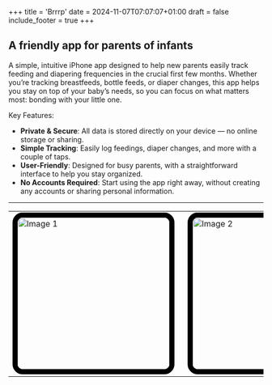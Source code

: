 +++
title = 'Brrrp'
date = 2024-11-07T07:07:07+01:00
draft = false
include_footer = true
+++
## A friendly app for parents of infants

A simple, intuitive iPhone app designed to help new parents easily track feeding and diapering frequencies in the crucial first few months. Whether you’re tracking breastfeeds, bottle feeds, or diaper changes, this app helps you stay on top of your baby’s needs, so you can focus on what matters most: bonding with your little one.

Key Features:

- **Private & Secure**: All data is stored directly on your device — no online storage or sharing.
- **Simple Tracking**: Easily log feedings, diaper changes, and more with a couple of taps.
- **User-Friendly**: Designed for busy parents, with a straightforward interface to help you stay organized.
- **No Accounts Required**: Start using the app right away, without creating any accounts or sharing personal information.

<hr>

<table>
  <tr>
    <td><img src="../../images/illustrations/mockups/Brrrp-img-1.jpeg" style="border-width: 10px; border-radius: 20px; border-color: black; border-style: solid; margin-right: 10px; width: 300px;" alt="Image 1"></td>
    <td><img src="../../images/illustrations/mockups/Brrrp-img-2.jpeg" style="border-width: 10px; border-radius: 20px; border-color: black; border-style: solid; margin-right: 10px; width: 300px;" alt="Image 2"></td>
    <td><img src="../../images/illustrations/mockups/Brrrp-img-3.jpeg" style="border-width: 10px; border-radius: 20px; border-color: black; border-style: solid; margin-right: 10px; width: 300px;" alt="Image 3"></td>
  </tr>
</table>
